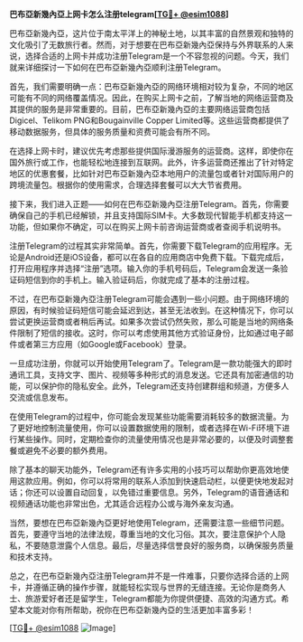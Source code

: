 **巴布亞新幾內亞上网卡怎么注册telegram[[TG💪+ @esim1088](https://t.me/s/esim1088)]**

巴布亞新幾內亞，这片位于南太平洋上的神秘土地，以其丰富的自然景观和独特的文化吸引了无数旅行者。然而，对于想要在巴布亞新幾內亞保持与外界联系的人来说，选择合适的上网卡并成功注册Telegram是一个不容忽视的问题。今天，我们就来详细探讨一下如何在巴布亞新幾內亞顺利注册Telegram。

首先，我们需要明确一点：巴布亞新幾內亞的网络环境相对较为复杂，不同的地区可能有不同的网络覆盖情况。因此，在购买上网卡之前，了解当地的网络运营商及其提供的服务是非常重要的。目前，巴布亞新幾內亞的主要网络运营商包括Digicel、Telikom PNG和Bougainville Copper Limited等。这些运营商都提供了移动数据服务，但具体的服务质量和资费可能会有所不同。

在选择上网卡时，建议优先考虑那些提供国际漫游服务的运营商。这样，即使你在国外旅行或工作，也能轻松地连接到互联网。此外，许多运营商还推出了针对特定地区的优惠套餐，比如针对巴布亞新幾內亞本地用户的流量包或者针对国际用户的跨境流量包。根据你的使用需求，合理选择套餐可以大大节省费用。

接下来，我们进入正题——如何在巴布亞新幾內亞注册Telegram。首先，你需要确保自己的手机已经解锁，并且支持国际SIM卡。大多数现代智能手机都支持这一功能，但如果你不确定，可以在购买上网卡前咨询运营商或者查阅手机说明书。

注册Telegram的过程其实非常简单。首先，你需要下载Telegram的应用程序。无论是Android还是iOS设备，都可以在各自的应用商店中免费下载。下载完成后，打开应用程序并选择“注册”选项。输入你的手机号码后，Telegram会发送一条验证码短信到你的手机上。输入验证码后，你就完成了基本的注册过程。

不过，在巴布亞新幾內亞注册Telegram可能会遇到一些小问题。由于网络环境的原因，有时候验证码短信可能会延迟到达，甚至无法收到。在这种情况下，你可以尝试更换运营商或者稍后再试。如果多次尝试仍然失败，那么可能是当地的网络条件限制了短信的接收。这时，你可以考虑使用其他方式验证身份，比如通过电子邮件或者第三方应用（如Google或Facebook）登录。

一旦成功注册，你就可以开始使用Telegram了。Telegram是一款功能强大的即时通讯工具，支持文字、图片、视频等多种形式的消息发送。它还具有加密通信的功能，可以保护你的隐私安全。此外，Telegram还支持创建群组和频道，方便多人交流或信息发布。

在使用Telegram的过程中，你可能会发现某些功能需要消耗较多的数据流量。为了更好地控制流量使用，你可以设置数据使用的限制，或者选择在Wi-Fi环境下进行某些操作。同时，定期检查你的流量使用情况也是非常必要的，以便及时调整套餐或避免不必要的额外费用。

除了基本的聊天功能外，Telegram还有许多实用的小技巧可以帮助你更高效地使用这款应用。例如，你可以将常用的联系人添加到快速启动栏，以便更快地发起对话；你还可以设置自动回复，以免错过重要信息。另外，Telegram的语音通话和视频通话功能也非常出色，尤其适合远程办公或与海外亲友沟通。

当然，要想在巴布亞新幾內亞更好地使用Telegram，还需要注意一些细节问题。首先，要遵守当地的法律法规，尊重当地的文化习俗。其次，要注意保护个人隐私，不要随意泄露个人信息。最后，尽量选择信誉良好的服务商，以确保服务质量和技术支持。

总之，在巴布亞新幾內亞注册Telegram并不是一件难事，只要你选择合适的上网卡，并遵循正确的操作步骤，就能轻松实现与世界的无缝连接。无论你是商务人士、旅游爱好者还是留学生，Telegram都能为你提供便捷、高效的沟通方式。希望本文能对你有所帮助，祝你在巴布亞新幾內亞的生活更加丰富多彩！

[[TG💪+ @esim1088](https://t.me/s/esim1088) ![Image](https://i.postimg.cc/4NQfJmqS/Snipaste-2025-05-13-00-14-12.png)]